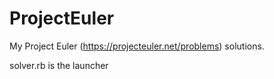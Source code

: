 ProjectEuler
============

My Project Euler (https://projecteuler.net/problems) solutions.

solver.rb is the launcher
